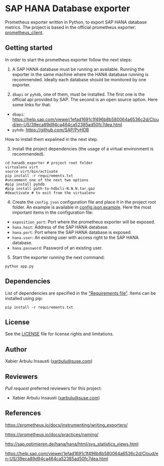 # SAP HANA Database exporter

Prometheus exporter written in Python, to export SAP HANA database metrics. The
project is based in the official prometheus exporter: [prometheus_client](https://github.com/prometheus/client_python).


## Getting started
In order to start the prometheus exporter follow the next steps:

1. A SAP HANA database must be running an available. Running the exporter in the
same machine where the HANA database running is recommended. Ideally each database
should be monitored by one exporter.

2. `dbapi` or `pyhdb`, one of them, must be installed. The first one is the official
api provided by SAP. The second is an open source option. Here some links for that:
  - `dbapi`: https://help.sap.com/viewer/1efad1691c1f496b8b580064a6536c2d/Cloud/en-US/39eca89d94ca464ca52385ad50fc7dea.html
  - `pyhdb`: https://github.com/SAP/PyHDB

  How to install them expalined in the next step.

3. Install the project dependencies (the usage of a virtual environment is recommended).

  ```
  cd hanadb_exporter # project root folder
  virtualenv virt
  source virt/bin/activate
  pip install -r requirements.txt
  #uncomment one of the next two options
  #pip install pyhdb
  #pip install path-to-hdbcli-N.N.N.tar.gaz
  #deactivate # to exit from the virtualenv
  ```

4. Create the `config.json` configuration file and place it in the project root folder.
An example is available in [config.json.example](config.json.example). Here the most
important items in the configuration file:
  - `exposition_port`: Port where the prometheus exporter will be exposed.
  - `hana.host`: Address of the SAP HANA database.
  - `hana.port`: Port where the SAP HANA database is exposed.
  - `hana.user`: An existing user with access right to the SAP HANA database.
  - `hana.password`: Password of an existing user.


5. Start the exporter running the next command:
```
python app.py
```

## Dependencies

List of dependencies are specified in the ["Requirements file"](requirements.txt). Items can be installed using pip:

    pip install -r requirements.txt

## License

See the [LICENSE](LICENSE) file for license rights and limitations.

## Author

Xabier Arbulu Insausti (xarbulu@suse.com)

## Reviewers

*Pull request* preferred reviewers for this project:
- Xabier Arbulu Insausti (xarbulu@suse.com)

## References

https://prometheus.io/docs/instrumenting/writing_exporters/

https://prometheus.io/docs/practices/naming/

http://sap.optimieren.de/hana/hana/html/sys_statistics_views.html

https://help.sap.com/viewer/1efad1691c1f496b8b580064a6536c2d/Cloud/en-US/39eca89d94ca464ca52385ad50fc7dea.html
